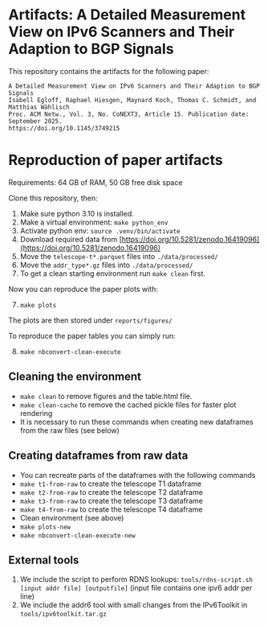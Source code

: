 

Artifacts: A Detailed Measurement View on IPv6 Scanners and Their Adaption to BGP Signals
===

This repository contains the artifacts for the following paper:
```
A Detailed Measurement View on IPv6 Scanners and Their Adaption to BGP Signals
Isabell Egloff, Raphael Hiesgen, Maynard Koch, Thomas C. Schmidt, and Matthias Wählisch
Proc. ACM Netw., Vol. 3, No. CoNEXT3, Article 15. Publication date: September 2025.
https://doi.org/10.1145/3749215
```

# Reproduction of paper artifacts

Requirements: 64 GB of RAM, 50 GB free disk space

Clone this repository, then: 
1. Make sure python 3.10 is installed.
2. Make a virtual environment: `make python_env`
3. Activate python env: `source .venv/bin/activate`
4. Download required data from [https://doi.org/10.5281/zenodo.16419096](https://doi.org/10.5281/zenodo.16419096)
5. Move the `telescope-t*.parquet` files into `./data/processed/`
5. Move the `addr_type*.gz` files into `./data/processed/`
6. To get a clean starting environment run `make clean` first.

Now you can reproduce the paper plots with: 

7. `make plots`

The plots are then stored under `reports/figures/`

To reproduce the paper tables you can simply run:

8. `make nbconvert-clean-execute`

## Cleaning the environment
- `make clean` to remove figures and the table.html file.
- `make clean-cache` to remove the cached pickle files for faster plot rendering
- It is necessary to run these commands when creating new dataframes from the raw files (see below)

## Creating dataframes from raw data
- You can recreate parts of the dataframes with the following commands
- `make t1-from-raw` to create the telescope T1 dataframe
- `make t2-from-raw` to create the telescope T2 dataframe
- `make t3-from-raw` to create the telescope T3 dataframe
- `make t4-from-raw` to create the telescope T4 dataframe
- Clean environment (see above)
- `make plots-new`
- `make nbconvert-clean-execute-new`

## External tools
1. We include the script to perform RDNS lookups: `tools/rdns-script.sh [input addr file] [outputfile]` (input file contains one ipv6 addr per line)
2. We include the addr6 tool with small changes from the IPv6Toolkit in `tools/ipv6toolkit.tar.gz`
